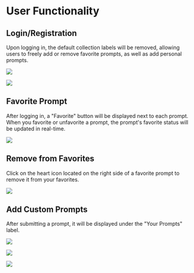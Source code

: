 # User Functionality

## Login/Registration

Upon logging in, the default collection labels will be removed, allowing users to freely add or remove favorite prompts, as well as add personal prompts.

![](https://img.newzone.top/2023-06-05-13-51-23.png?imageMogr2/format/webp)

![](https://img.newzone.top/2023-06-05-13-53-20.png?imageMogr2/format/webp)

## Favorite Prompt

After logging in, a "Favorite" button will be displayed next to each prompt. When you favorite or unfavorite a prompt, the prompt's favorite status will be updated in real-time.

![](https://img.newzone.top/2023-06-05-13-56-01.png?imageMogr2/format/webp)

## Remove from Favorites

Click on the heart icon located on the right side of a favorite prompt to remove it from your favorites.

![](https://img.newzone.top/2023-06-05-13-57-27.png?imageMogr2/format/webp)

## Add Custom Prompts

After submitting a prompt, it will be displayed under the "Your Prompts" label.

![](https://img.newzone.top/2023-06-05-13-58-16.png?imageMogr2/format/webp)

![](https://img.newzone.top/2023-06-05-14-06-09.png?imageMogr2/format/webp)

![](https://img.newzone.top/2023-06-05-14-08-52.png?imageMogr2/format/webp)
